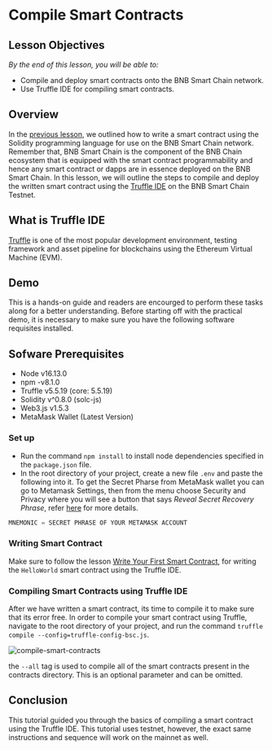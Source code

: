 # Compile Smart Contracts

## Lesson Objectives 
*By the end of this lesson, you will be able to:*

- Compile and deploy smart contracts onto the BNB Smart Chain network.
- Use Truffle IDE for compiling smart contracts.

## Overview
In the [previous lesson](first-smart-contract), we outlined how to write a smart contract using the Solidity programming language for use on the BNB Smart Chain network. Remember that, BNB Smart Chain is the component of the BNB Chain ecosystem that is equipped with the smart contract programmability and hence any smart contract or dapps are in essence deployed on the BNB Smart Chain. In this lesson, we will outline the steps to compile and deploy the written smart contract using the [Truffle IDE](https://trufflesuite.com/) on the BNB Smart Chain Testnet.

## What is Truffle IDE
[Truffle](https://trufflesuite.com/) is one of the most popular development environment, testing framework and asset pipeline for blockchains using the Ethereum Virtual Machine (EVM).

## Demo 
This is a hands-on guide and readers are encourged to perform these tasks along for a better understanding. Before starting off with the practical demo, it is necessary to make sure you have the following software requisites installed. 

## Sofware Prerequisites
- Node v16.13.0
- npm -v8.1.0
- Truffle v5.5.19 (core: 5.5.19)
- Solidity v^0.8.0 (solc-js)
- Web3.js v1.5.3
- MetaMask Wallet (Latest Version)

### Set up
- Run the command `npm install` to install node dependencies specified in the `package.json` file.
- In the root directory of your project, create a new file `.env` and paste the following into it. To get the Secret Pharse from MetaMask wallet you can go to Metamask Settings, then from the menu choose Security and Privacy where you will see a button that says _Reveal Secret Recovery Phrase_, refer [here](https://metamask.zendesk.com/hc/en-us/articles/360015290032-How-to-reveal-your-Secret-Recovery-Phrase) for more details.

```jsx  
MNEMONIC = SECRET PHRASE OF YOUR METAMASK ACCOUNT   
```

### Writing Smart Contract
Make sure to follow the lesson [Write Your First Smart Contract](first-smart-contract.md), for writing the `HelloWorld` smart contract using the Truffle IDE.

### Compiling Smart Contracts using Truffle IDE
After we have written a smart contract, its time to compile it to make sure that its error free. In order to compile your smart contract using Truffle, navigate to the root directory of your project, and run the command `truffle compile --config=truffle-config-bsc.js`. 

![compile-smart-contracts](/01-compile-smart-contracts.PNG)

the `--all` tag is used to compile all of the smart contracts present in the contracts directory. This is an optional parameter and can be omitted.

## Conclusion
This tutorial guided you through the basics of compiling a smart contract using the Truffle IDE. This tutorial uses testnet, however, the exact same instructions and sequence will work on the mainnet as well.